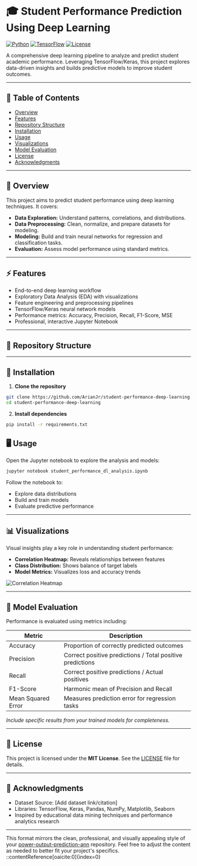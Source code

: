 # 🎓 Student Performance Prediction Using Deep Learning

[![Python](https://img.shields.io/badge/python-3.10-blue?logo=python&logoColor=white)](https://www.python.org/)
[![TensorFlow](https://img.shields.io/badge/tensorflow-2.15-orange?logo=tensorflow&logoColor=white)](https://www.tensorflow.org/)
[![License](https://img.shields.io/badge/license-MIT-green)](LICENSE)

A comprehensive deep learning pipeline to analyze and predict student academic performance. Leveraging TensorFlow/Keras, this project explores data-driven insights and builds predictive models to improve student outcomes.

---

## 🔹 Table of Contents

- [Overview](#-overview)
- [Features](#-features)
- [Repository Structure](#-repository-structure)
- [Installation](#-installation)
- [Usage](#-usage)
- [Visualizations](#-visualizations)
- [Model Evaluation](#-model-evaluation)
- [License](#-license)
- [Acknowledgments](#-acknowledgments)

---

## 📌 Overview

This project aims to predict student performance using deep learning techniques. It covers:

- **Data Exploration:** Understand patterns, correlations, and distributions.
- **Data Preprocessing:** Clean, normalize, and prepare datasets for modeling.
- **Modeling:** Build and train neural networks for regression and classification tasks.
- **Evaluation:** Assess model performance using standard metrics.

---

## ⚡ Features

- End-to-end deep learning workflow
- Exploratory Data Analysis (EDA) with visualizations
- Feature engineering and preprocessing pipelines
- TensorFlow/Keras neural network models
- Performance metrics: Accuracy, Precision, Recall, F1-Score, MSE
- Professional, interactive Jupyter Notebook

---

## 📂 Repository Structure

---

## 🚀 Installation

1. **Clone the repository**

```bash
git clone https://github.com/ArianJr/student-performance-deep-learning.git
cd student-performance-deep-learning
```

2. **Install dependencies**

```bash
pip install -r requirements.txt
```

## 🖥️ Usage

Open the Jupyter notebook to explore the analysis and models:

```bash
jupyter notebook student_performance_dl_analysis.ipynb
```

Follow the notebook to:

- Explore data distributions
- Build and train models
- Evaluate predictive performance

---

## 📊 Visualizations

Visual insights play a key role in understanding student performance:

- **Correlation Heatmap:** Reveals relationships between features
- **Class Distribution:** Shows balance of target labels
- **Model Metrics:** Visualizes loss and accuracy trends

![Correlation Heatmap](https://www.analyticsvidhya.com/wp-content/uploads/2023/04/student-performance-analysis-and-prediction-1.png)

---

## 🧪 Model Evaluation

Performance is evaluated using metrics including:

| Metric          | Description                                         |
|-----------------|-----------------------------------------------------|
| Accuracy        | Proportion of correctly predicted outcomes          |
| Precision       | Correct positive predictions / Total positive predictions |
| Recall          | Correct positive predictions / Actual positives    |
| F1-Score        | Harmonic mean of Precision and Recall               |
| Mean Squared Error | Measures prediction error for regression tasks   |

*Include specific results from your trained models for completeness.*

---

## 📄 License

This project is licensed under the **MIT License**. See the [LICENSE](LICENSE) file for details.

---

## 🙏 Acknowledgments

- Dataset Source: [Add dataset link/citation]
- Libraries: TensorFlow, Keras, Pandas, NumPy, Matplotlib, Seaborn
- Inspired by educational data mining techniques and performance analytics research

---

This format mirrors the clean, professional, and visually appealing style of your [power-output-prediction-ann](https://github.com/ArianJr/power-output-prediction-ann) repository. Feel free to adjust the content as needed to better fit your project's specifics.
::contentReference[oaicite:0]{index=0}
 


